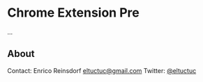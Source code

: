 # Chrome Extension Pre

...

## About

Contact: Enrico Reinsdorf <eltuctuc@gmail.com>
Twitter: [@eltuctuc](https://twitter.com/eltuctuc)